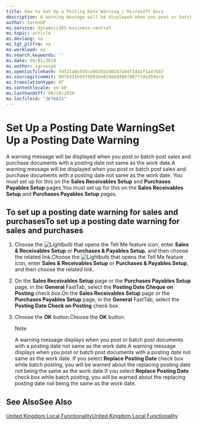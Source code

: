 ```yaml
---
title: How to Set Up a Posting Date Warning | Microsoft Docs
description: A warning message will be displayed when you post or batch post sales and purchase documents with a posting date not same as the work date. You must set up for this on the Sales Receivables Setup and Purchases Payables Setup pages.
author: SorenGP
ms.service: dynamics365-business-central
ms.topic: article
ms.devlang: na
ms.tgt_pltfrm: na
ms.workload: na
ms.search.keywords: ''
ms.date: 04/01/2020
ms.author: sgroespe
ms.openlocfilehash: f4521a8c858ca96d5b240547a0471da1f1a47bb7
ms.sourcegitcommit: 007b331b6974983ee614db0406f00777da359ecb
ms.translationtype: HT
ms.contentlocale: en-GB
ms.lasthandoff: 08/10/2020
ms.locfileid: "3676621"
---
```

# <a name="set-up-a-posting-date-warning"></a><span data-ttu-id="27fc6-104">Set Up a Posting Date Warning</span><span class="sxs-lookup"><span data-stu-id="27fc6-104">Set Up a Posting Date Warning</span></span>
<span data-ttu-id="27fc6-105">A warning message will be displayed when you post or batch post sales and purchase documents with a posting date not same as the work date.</span><span class="sxs-lookup"><span data-stu-id="27fc6-105">A warning message will be displayed when you post or batch post sales and purchase documents with a posting date not same as the work date.</span></span> <span data-ttu-id="27fc6-106">You must set up for this on the **Sales Receivables Setup** and **Purchases Payables Setup** pages.</span><span class="sxs-lookup"><span data-stu-id="27fc6-106">You must set up for this on the **Sales Receivables Setup** and **Purchases Payables Setup** pages.</span></span>  

## <a name="to-set-up-a-posting-date-warning-for-sales-and-purchases"></a><span data-ttu-id="27fc6-107">To set up a posting date warning for sales and purchases</span><span class="sxs-lookup"><span data-stu-id="27fc6-107">To set up a posting date warning for sales and purchases</span></span>  

1.  <span data-ttu-id="27fc6-108">Choose the ![Lightbulb that opens the Tell Me feature](../../media/ui-search/search_small.png "Tell me what you want to do") icon, enter **Sales & Receivables Setup** or **Purchases & Payables Setup**, and then choose the related link.</span><span class="sxs-lookup"><span data-stu-id="27fc6-108">Choose the ![Lightbulb that opens the Tell Me feature](../../media/ui-search/search_small.png "Tell me what you want to do") icon, enter **Sales & Receivables Setup** or **Purchases & Payables Setup**, and then choose the related link.</span></span>  
2.  <span data-ttu-id="27fc6-109">On the **Sales Receivables Setup** page or the **Purchases Payables Setup** page, in the **General** FastTab, select the **Posting Date Cheque on Posting** check box.</span><span class="sxs-lookup"><span data-stu-id="27fc6-109">On the **Sales Receivables Setup** page or the **Purchases Payables Setup** page, in the **General** FastTab, select the **Posting Date Check on Posting** check box.</span></span>  
3.  <span data-ttu-id="27fc6-110">Choose the **OK** button.</span><span class="sxs-lookup"><span data-stu-id="27fc6-110">Choose the **OK** button.</span></span>  

    > [!NOTE]  
    >  <span data-ttu-id="27fc6-111">A warning message displays when you post or batch post documents with a posting date not same as the work date.</span><span class="sxs-lookup"><span data-stu-id="27fc6-111">A warning message displays when you post or batch post documents with a posting date not same as the work date.</span></span> <span data-ttu-id="27fc6-112">If you select **Replace Posting Date** check box while batch posting, you will be warned about the replacing posting date not being the same as the work date.</span><span class="sxs-lookup"><span data-stu-id="27fc6-112">If you select **Replace Posting Date** check box while batch posting, you will be warned about the replacing posting date not being the same as the work date.</span></span>  

## <a name="see-also"></a><span data-ttu-id="27fc6-113">See Also</span><span class="sxs-lookup"><span data-stu-id="27fc6-113">See Also</span></span>  
[<span data-ttu-id="27fc6-114">United Kingdom Local Functionality</span><span class="sxs-lookup"><span data-stu-id="27fc6-114">United Kingdom Local Functionality</span></span>](united-kingdom-local-functionality.md)
